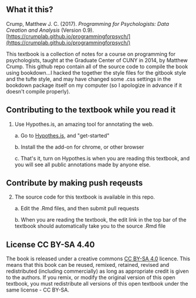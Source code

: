 ## What it this?

Crump, Matthew J. C. (2017). *Programming for Psychologists: Data Creation and Analysis* (Version 0.9). [https://crumplab.github.io/programmingforpsych/](https://crumplab.github.io/programmingforpsych/)

This textbook is a collection of notes for a course on programming for psychologists, taught at the Graduate Center of CUNY in 2014, by Matthew Crump. This github repo contain all of the source code to compile the book using bookdown...I hacked the together the style files for the gitbook style and the tufte style, and may have changed some .css settings in the bookdown package itself on my computer (so I apologize in advance if it doesn't compile properly).

## Contributing to the textbook while you read it 

1. Use Hypothes.is, an amazing tool for annotating the web.
  
    a. Go to [Hypothes.is](https://web.hypothes.is/), and "get-started"
  
    b. Install the the add-on for chrome, or other browser
  
    c. That's it, turn on Hypothes.is when you are reading this textbook, and you will see all public annotations made by anyone else.
  
## Contribute by making push reqeusts

2. The source code for this textbook is available in this repo. 
 
   a. Edit the .Rmd files, and then submit pull requests
  
   b. When you are reading the textbook, the edit link in the top bar of the textbook should automatically take you to the source .Rmd file
 
## License CC BY-SA 4.40

The book is released under a creative commons [CC BY-SA 4.0](https://creativecommons.org/licenses/by-sa/4.0/) licence. This means that this book can be reused, remixed, retained, revised and redistributed (including commercially) as long as appropriate credit is given to the authors. If you remix, or modify the original version of this open textbook, you must redistribute all versions of this open textbook under the same license - CC BY-SA.
